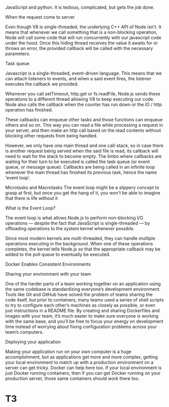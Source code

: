 

JavaScript and python. It is tedious, complicated, but gets the job done.

When the request come to server


Even though V8 is single-threaded, the underlying C++ API of Node isn't. It means that whenever we call something that is a non-blocking operation, Node will call some code that will run concurrently with our javascript code under the hood. Once this hiding thread receives the value it awaits for or throws an error, the provided callback will be called with the necessary parameters.

Task queue

Javascript is a single-threaded, event-driven language. This means that we can attach listeners to events, and when a said event fires, the listener executes the callback we provided.

Whenever you call setTimeout, http.get or fs.readFile, Node.js sends these operations to a different thread allowing V8 to keep executing our code. Node also calls the callback when the counter has run down or the IO / http operation has finished.

These callbacks can enqueue other tasks and those functions can enqueue others and so on. This way you can read a file while processing a request in your server, and then make an http call based on the read contents without blocking other requests from being handled.

However, we only have one main thread and one call-stack, so in case there is another request being served when the said file is read, its callback will need to wait for the stack to become empty. The limbo where callbacks are waiting for their turn to be executed is called the task queue (or event queue, or message queue). Callbacks are being called in an infinite loop whenever the main thread has finished its previous task, hence the name 'event loop'.

Microtasks and Macrotasks
The event loop might be a slippery concept to grasp at first, but once you get the hang of it, you won't be able to imagine that there is life without it

What is the Event Loop?

The event loop is what allows Node.js to perform non-blocking I/O operations — despite the fact that JavaScript is single-threaded — by offloading operations to the system kernel whenever possible.

Since most modern kernels are multi-threaded, they can handle multiple operations executing in the background. When one of these operations completes, the kernel tells Node.js so that the appropriate callback may be added to the poll queue to eventually be executed. 


Docker Enables Consistent Environments


Sharing your environment with your team

One of the harder parts of a team working together on an application using the same codebase is standardizing everyone’s development environment. Tools like Git and GitHub have solved the problem of teams sharing the code itself, but prior to containers, many teams used a series of shell scripts to try to configure each other’s machines as closely as possible, or even just instructions in a README file. By creating and sharing Dockerfiles and images with your team, it’s much easier to make sure everyone is working with the same base, and you’ll be free to focus your energy on development time instead of worrying about fixing configuration problems across your team’s computers.

Deploying your application

Making your application run on your own computer is a huge accomplishment, but as applications get more and more complex, getting your local environment to match up with a production environment on a server can get tricky. Docker can help here too. If your local environment is just Docker running containers, then if you can get Docker running on your production server, those same containers should work there too. 







# T3


